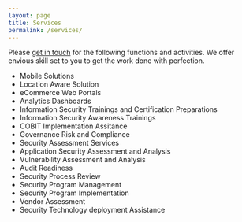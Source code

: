 ```yaml
---
layout: page
title: Services
permalink: /services/
---
```


Please [get in touch](<mailto:info@vertigosolutions.in>) for the following functions and activities. We offer envious skill set to you to get the work done with perfection.

* Mobile Solutions
* Location Aware Solution
* eCommerce Web Portals
* Analytics Dashboards
* Information Security Trainings and Certification Preparations
* Information Security Awareness Trainings
* COBIT Implementation Assitance
* Governance Risk and Compliance
* Security Assessment Services
* Application Security Assessment and Analysis
* Vulnerability Assessment and Analysis
* Audit Readiness
* Security Process Review
* Security Program Management
* Security Program Implementation
* Vendor Assessment
* Security Technology deployment Assistance